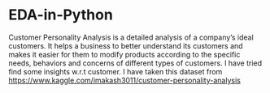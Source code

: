 # EDA-in-Python
Customer Personality Analysis is a detailed analysis of a company’s ideal customers. It helps a business to better understand its customers and makes it easier for them to modify products according to the specific needs, behaviors and concerns of different types of customers.
I have tried find some insights w.r.t customer.
I have taken this dataset from https://www.kaggle.com/imakash3011/customer-personality-analysis
